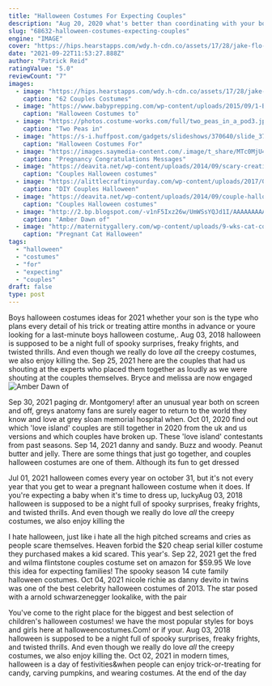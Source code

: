 ```yaml
---
title: "Halloween Costumes For Expecting Couples"
description: "Aug 20, 2020 what's better than coordinating with your boo on halloween?after all, the opportunities for clever and cute couple costumes are endless. There are couples costumes"
slug: "68632-halloween-costumes-expecting-couples"
engine: "IMAGE"
cover: "https://hips.hearstapps.com/wdy.h-cdn.co/assets/17/28/jake-flo-insurance-costumes.jpg?crop=1.0xw:1xh;center,top&resize=480:*"
date: "2021-09-22T11:53:27.888Z"
author: "Patrick Reid"
ratingValue: "5.0"
reviewCount: "7"
images:
  - image: "https://hips.hearstapps.com/wdy.h-cdn.co/assets/17/28/jake-flo-insurance-costumes.jpg?crop=1.0xw:1xh;center,top&resize=480:*"
    caption: "62 Couples Costumes"
  - image: "https://www.babyprepping.com/wp-content/uploads/2015/09/1-Bun-in-the-Oven-Costume.jpg"
    caption: "Halloween Costumes to"
  - image: "https://photos.costume-works.com/full/two_peas_in_a_pod3.jpg"
    caption: "Two Peas in"
  - image: "https://s-i.huffpost.com/gadgets/slideshows/370640/slide_370640_4287598_free.jpg"
    caption: "Halloween Costumes For"
  - image: "https://images.saymedia-content.com/.image/t_share/MTc0MjU4NjY3OTEzMjI1NzI0/congratulations-for-pregnancy-messages-wishes-and-poems-for-pregnancy-card.jpg"
    caption: "Pregnancy Congratulations Messages"
  - image: "https://deavita.net/wp-content/uploads/2014/09/scary-creative-unique-couples-halloween-costumes-ideas-ghost-bride.jpg"
    caption: "Couples Halloween costumes"
  - image: "https://alittlecraftinyourday.com/wp-content/uploads/2017/09/diy_halloween_costumes-3-726x1024.png"
    caption: "DIY Couples Halloween"
  - image: "https://deavita.net/wp-content/uploads/2014/09/couple-halloween-costume-ideas-make-up-ideas-Beetlejuice-couple.jpg"
    caption: "Couples Halloween costumes"
  - image: "http://2.bp.blogspot.com/-v1nF5Ixz26w/UmWSsYQJd1I/AAAAAAAAAhw/Q0IZnWZQO9I/s1600/jessica-and-roger-rabbit-costume-3.jpg"
    caption: "Amber Dawn of"
  - image: "http://maternitygallery.com/wp-content/uploads/9-wks-cat-costume1.jpg"
    caption: "Pregnant Cat Halloween"
tags:
  - "halloween"
  - "costumes"
  - "for"
  - "expecting"
  - "couples"
draft: false
type: post
---
```


Boys halloween costumes ideas for 2021 whether your son is the type who plans every detail of his trick or treating attire months in advance or youre looking for a last-minute boys halloween costume,. Aug 03, 2018 halloween is supposed to be a night full of spooky surprises, freaky frights, and twisted thrills. And even though we really do love *all* the creepy costumes, we also enjoy killing the. Sep 25, 2021 here are the couples that had us shouting at the experts who placed them together as loudly as we were shouting at the couples themselves.  Bryce and melissa are now engaged
![Amber Dawn of](http://2.bp.blogspot.com/-v1nF5Ixz26w/UmWSsYQJd1I/AAAAAAAAAhw/Q0IZnWZQO9I/s1600/jessica-and-roger-rabbit-costume-3.jpg "Amber Dawn of")

Sep 30, 2021 paging dr. Montgomery! after an unusual year both on screen and off, greys anatomy fans are surely eager to return to the world they know and love at grey sloan memorial hospital when. Oct 01, 2020 find out which &#39;love island&#39; couples are still together in 2020 from the uk and us versions and which couples have broken up. These &#39;love island&#39; contestants from past seasons. Sep 14, 2021 danny and sandy. Buzz and woody. Peanut butter and jelly. There are some things that just go together, and couples halloween costumes are one of them. Although its fun to get dressed
<!--inArticleAds-->

<!--galleryOne-->

Jul 01, 2021 halloween comes every year on october 31, but it's not every year that you get to wear a pregnant halloween costume when it does. If you're expecting a baby when it's time to dress up, luckyAug 03, 2018 halloween is supposed to be a night full of spooky surprises, freaky frights, and twisted thrills. And even though we really do love *all* the creepy costumes, we also enjoy killing the
<!--inArticleAds-->

<!--galleryTwo-->

I hate halloween, just like i hate all the high pitched screams and cries as people scare themselves. Heaven forbid the $20 cheap serial killer costume they purchased makes a kid scared. This year's. Sep 22, 2021 get the fred and wilma flintstone couples costume set on amazon for $59.95  We love this idea for expecting families! The spooky season 14 cute family halloween costumes. Oct 04, 2021 nicole richie as danny devito in twins was one of the best celebrity halloween costumes of 2013. The star posed with a arnold schwarzenegger lookalike, with the pair
<!--galleryThree-->

You've come to the right place for the biggest and best selection of children's halloween costumes! we have the most popular styles for boys and girls here at halloweencostumes.Com! or if your. Aug 03, 2018 halloween is supposed to be a night full of spooky surprises, freaky frights, and twisted thrills. And even though we really do love *all* the creepy costumes, we also enjoy killing the. Oct 02, 2021 in modern times, halloween is a day of festivities&when people can enjoy trick-or-treating for candy, carving pumpkins, and wearing costumes. At the end of the day